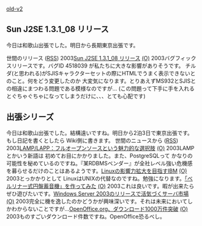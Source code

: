 [old-v2](ig030506-orig.html)

## Sun J2SE 1.3.1_08 リリース

今日は和歌山出張でした。明日から長期東京出張です。




 


世間のリリース ([RSS](ig030506-release.xml)) 2003[Sun J2SE 1.3.1_08 リリース](http://java.sun.com/j2se/1.3/) [(O)](http://java.sun.com/j2se/1.3/) 2003バグフィックスリリースです。バグID 4518039 が私たちに大きな影響がありそうです。 チルダ(と思われる)がSJISキャラクターセットの際にHTMLでうまく表示できないとのこと。何をどう変更したのか 大変気になります。とりあえずMS932とSJISとの相違にまつわる問題である模様なのですが… (この問題って下手に手を入れるとぐちゃぐちゃになってしまうだけに、、、とても心配です)

## 出張シリーズ


今日は和歌山出張でした。結構遠いですね。明日から2泊3日で東京出張です。
もし日記を書くとしたら Wiki側に書きます。
世間のニュースから ([RSS](ig030506-news.xml)) 2003[LAMP/LAPP：フルオープンソースという魅力的な選択肢](http://japan.cnet.com/news/watch/story/0,2000047973,20053965,00.htm) [(O)](http://japan.cnet.com/news/watch/story/0,2000047973,20053965,00.htm) 2003LAMPとかいう新語は 初めてお目にかかりました。また、PostgreSQLって かなりの可能性を秘めているのですね。『某RDBMSベンダー』が全社レベル強い危機感を募らせるだけのことはあるようです。[Linuxの影響力拡大を目指すIBM](http://www.zdnet.co.jp/enterprise/0305/01/epn16.html) [(O)](http://www.zdnet.co.jp/enterprise/0305/01/epn16.html) 2003とっかかりとして LinuxはUNIXの代替なのですね。勉強になります。[「ベルリナー式円盤蓄音機」を作ってみた](http://www.zdnet.co.jp/news/0305/01/cjad_kobayashi.html) [(O)](http://www.zdnet.co.jp/news/0305/01/cjad_kobayashi.html) 2003これは良いです。暇が出来たらぜひ遊びたいです。[Windows Server 2003のリリースで活気づくサーバ市場](http://www.zdnet.co.jp/enterprise/0305/01/epn02.html) [(O)](http://www.zdnet.co.jp/enterprise/0305/01/epn02.html) 2003完全に機を逸したのかどうかが興味深いです。それは未来においてしかわからないことですが…[OpenOffice.org、ダウンロード1000万件突破](http://www.zdnet.co.jp/news/0305/04/nebt_01.html) [(O)](http://www.zdnet.co.jp/news/0305/04/nebt_01.html) 2003ものすごいダウンロード件数ですね。OpenOffice恐るべし。